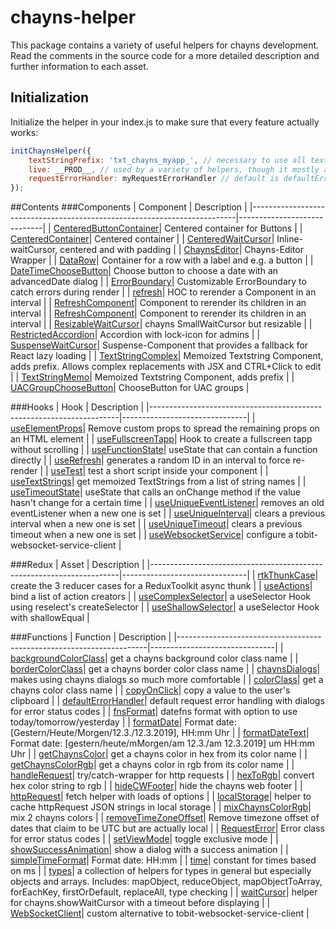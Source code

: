 chayns-helper
===================
This package contains a variety of useful helpers for chayns development.
Read the comments in the source code for a more detailed description and further information to each asset.
## Initialization
Initialize the helper in your index.js to make sure that every feature actually works:
```javascript
initChaynsHelper({
    textStringPrefix: 'txt_chayns_myapp_', // necessary to use all textString helpers
    live: __PROD__, // used by a variety of helpers, though it mostly affects only logs
    requestErrorHandler: myRequestErrorHandler // default is defaultErrorHandler, used only by handleRequest
});
```

##Contents
###Components
| Component                                                                | Description                 |
|--------------------------------------------------------------------------|-----------------------------|
| [CenteredButtonContainer](/src/components/containers/CenteredButtonContainer.jsx)| Centered container for Buttons |
| [CenteredContainer](/src/components/containers/CenteredContainer.jsx)| Centered container |
| [CenteredWaitCursor](/src/components/containers/CenteredWaitCursor.jsx)| Inline-waitCursor, centered and with padding |
| [ChaynsEditor](/src/components/chayns-editor/ChaynsEditor.jsx)| Chayns-Editor Wrapper |
| [DataRow](/src/components/containers/DataRow.jsx)| Container for a row with a label and e.g. a button |
| [DateTimeChooseButton](/src/components/buttons/DateTimeChooseButton.jsx)| Choose button to choose a date with an advancedDate dialog |
| [ErrorBoundary](/src/components/error-boundary/ErrorBoundary.jsx)| Customizable ErrorBoundary to catch errors during render |
| [refresh](/src/components/other/Refresh.jsx)| HOC to rerender a Component in an interval |
| [RefreshComponent](/src/components/other/RefreshComponent.jsx)| Component to rerender its children in an interval |
| [RefreshComponent](/src/components/other/RefreshComponent.jsx)| Component to rerender its children in an interval |
| [ResizableWaitCursor](/src/components/other/ResizableWaitCursor.jsx)| chayns SmallWaitCursor but resizable |
| [RestrictedAccordion](/src/components/restricted-accordion/RestrictedAccordion.jsx)| Accordion with lock-icon for admins |
| [SuspenseWaitCursor](/src/components/other/SuspenseWaitCursor.jsx)| Suspense-Component that provides a fallback for React lazy loading |
| [TextStringComplex](/src/textstring/TextStringMemo.jsx)| Memoized Textstring Component, adds prefix. Allows complex replacements with JSX and CTRL+Click to edit |
| [TextStringMemo](/src/textstring/TextStringMemo.jsx)| Memoized Textstring Component, adds prefix |
| [UACGroupChooseButton](/src/components/buttons/UACGroupChooseButton.jsx)| ChooseButton for UAC groups |

###Hooks
| Hook                                                                 | Description                   |
|----------------------------------------------------------------------|-------------------------------|
| [useElementProps](/src/hooks/useElementProps.js)| Remove custom props to spread the remaining props on an HTML element |
| [useFullscreenTapp](/src/hooks/useFullscreenTapp.js)| Hook to create a fullscreen tapp without scrolling |
| [useFunctionState](/src/hooks/useFunctionState.js)| useState that can contain a function directly |
| [useRefresh](/src/hooks/useRefresh.js)| generates a random ID in an interval to force re-render |
| [useTest](/src/hooks/useTest.js)| test a short script inside your component |
| [useTextStrings](/src/textstring/TextStringMemo.jsx)| get memoized TextStrings from a list of string names |
| [useTimeoutState](/src/hooks/uniques/useTimeoutState.js)| useState that calls an onChange method if the value hasn't change for a certain time |
| [useUniqueEventListener](/src/hooks/uniques/useUniqueEventListener.js)| removes an old eventListener when a new one is set |
| [useUniqueInterval](/src/hooks/uniques/useUniqueInterval.js)| clears a previous interval when a new one is set |
| [useUniqueTimeout](/src/hooks/uniques/useUniqueTimeout.js)| clears a previous timeout when a new one is set |
| [useWebsocketService](/src/hooks/useWebsocketService.js)| configure a tobit-websocket-service-client |

###Redux
| Asset                                                                 | Description                   |
|----------------------------------------------------------------------|-------------------------------|
| [rtkThunkCase](/src/redux/rtkThunkCase.js)| create the 3 reducer cases for a ReduxToolkit async thunk |
| [useActions](/src/redux/useActions.js)| bind a list of action creators |
| [useComplexSelector](/src/redux/useComplexSelector.js)| a useSelector Hook using reselect's createSelector |
| [useShallowSelector](/src/redux/useShallowSelector.js)| a useSelector Hook with shallowEqual |

###Functions
| Function                                                                 | Description                   |
|----------------------------------------------------------------------|-------------------------------|
| [backgroundColorClass](/src/functions/chaynsColors.js)| get a chayns background color class name |
| [borderColorClass](/src/functions/chaynsColors.js)| get a chayns border color class name |
| [chaynsDialogs](/src/functions/chaynsDialogs.js)| makes using chayns dialogs so much more comfortable |
| [colorClass](/src/functions/chaynsColors.js)| get a chayns color class name |
| [copyOnClick](/src/functions/copy.js)| copy a value to the user's clipboard |
| [defaultErrorHandler](/src/functions/defaultErrorHandler.js)| default request error handling with dialogs for error status codes |
| [fnsFormat](/src/functions/timeHelper.js)| datefns format with option to use today/tomorrow/yesterday |
| [formatDate](/src/functions/timeHelper.js)| Format date: [Gestern/Heute/Morgen/12.3./12.3.2019], HH:mm Uhr |
| [formatDateText](/src/functions/timeHelper.js)| Format date: [gestern/heute/mMorgen/am 12.3./am 12.3.2019] um HH:mm Uhr |
| [getChaynsColor](/src/functions/chaynsColors.js)| get a chayns color in hex from its color name |
| [getChaynsColorRgb](/src/functions/chaynsColors.js)| get a chayns color in rgb from its color name |
| [handleRequest](/src/functions/httpRequest.js)| try/catch-wrapper for http requests |
| [hexToRgb](/src/functions/chaynsColors.js)| convert hex color string to rgb |
| [hideCWFooter](/src/functions/chaynsCalls.js)| hide the chayns web footer |
| [httpRequest](/src/functions/httpRequest.js)| fetch helper with loads of options |
| [localStorage](/src/other/localStorageHelper.js)| helper to cache httpRequest JSON strings in local storage |
| [mixChaynsColorRgb](/src/functions/chaynsColors.js)| mix 2 chayns colors |
| [removeTimeZoneOffset](/src/functions/timeHelper.js)| Remove timezone offset of dates that claim to be UTC but are actually local |
| [RequestError](/src/functions/httpRequest.js)| Error class for error status codes |
| [setViewMode](/src/functions/chaynsCalls.js)| toggle exclusive mode |
| [showSuccessAnimation](/src/functions/showSuccessAnimation.js)| show a dialog with a success animation |
| [simpleTimeFormat](/src/functions/timeHelper.js)| Format date: HH:mm |
| [time](/src/functions/timeHelper.js)| constant for times based on ms |
| [types](/src/functions/types.js)| a collection of helpers for types in general but especially objects and arrays. Includes: mapObject, reduceObject, mapObjectToArray, forEachKey, firstOrDefault, replaceAll, type checking |
| [waitCursor](/src/functions/waitCursor.js)| helper for chayns.showWaitCursor with a timeout before displaying |
| [WebSocketClient](/src/other/webSocketClient.js)| custom alternative to tobit-websocket-service-client |










